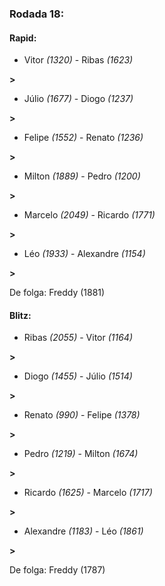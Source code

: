 ### Rodada 18:

#### Rapid:

* Vitor *(1320)*     -     Ribas *(1623)*

 **>** 
* Júlio *(1677)*     -     Diogo *(1237)*

 **>** 
* Felipe *(1552)*     -     Renato *(1236)*

 **>** 
* Milton *(1889)*     -     Pedro *(1200)*

 **>** 
* Marcelo *(2049)*     -     Ricardo *(1771)*

 **>** 
* Léo *(1933)*     -     Alexandre *(1154)*

 **>** 

De folga: Freddy (1881)

#### Blitz:

* Ribas *(2055)*     -     Vitor *(1164)*

 **>** 
* Diogo *(1455)*     -     Júlio *(1514)*

 **>** 
* Renato *(990)*     -     Felipe *(1378)*

 **>** 
* Pedro *(1219)*     -     Milton *(1674)*

 **>** 
* Ricardo *(1625)*     -     Marcelo *(1717)*

 **>** 
* Alexandre *(1183)*     -     Léo *(1861)*

 **>** 

De folga: Freddy (1787)

